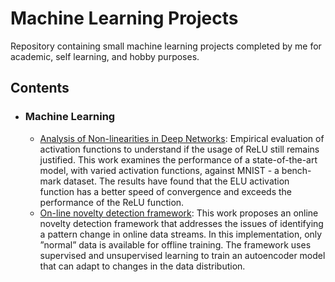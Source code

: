 # Machine Learning Projects
Repository containing small machine learning projects completed by me for academic, self learning, and hobby purposes.

## Contents

- ### Machine Learning

	- [Analysis of Non-linearities in Deep Networks](https://github.com/josemiguelalves/ml-projects/tree/main/activations-functions): Empirical evaluation of activation functions to understand if the usage of ReLU still remains justified. This work examines the performance of a state-of-the-art model, with varied activation functions, against MNIST - a bench-mark dataset. The results have found that the ELU activation function has a better speed of convergence and exceeds the performance of the ReLU function.
	- [On-line novelty detection framework](https://github.com/josemiguelalves/ml-projects/tree/main/novelty-detection): This work proposes an online novelty detection framework that addresses the issues of identifying a pattern change in online data streams. In this implementation, only ”normal” data is available for offline training. The framework uses supervised and unsupervised learning to train an autoencoder model that can adapt to changes in the data distribution.
  
  

